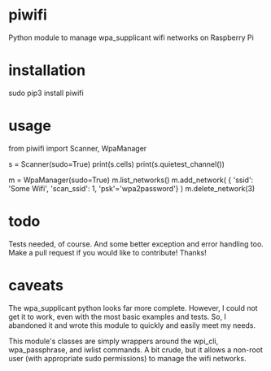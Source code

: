 # piwifi
Python module to manage wpa_supplicant wifi networks on Raspberry Pi

# installation
sudo pip3 install piwifi

# usage

  from piwifi import Scanner, WpaManager

  s = Scanner(sudo=True)
  print(s.cells)
  print(s.quietest_channel())

  m = WpaManager(sudo=True)
  m.list_networks()
  m.add_network( { 'ssid': 'Some Wifi', 'scan_ssid': 1, 'psk'='wpa2password'} )
  m.delete_network(3)

# todo
Tests needed, of course. And some better exception and error handling too. Make a pull request if you would like to contribute! Thanks!

# caveats
The wpa_supplicant python looks far more complete. However, I could not get it to work, even with the most basic examples and tests. So, I abandoned it and wrote this module to quickly and easily meet my needs.

This module's classes are simply wrappers around the wpi_cli, wpa_passphrase, and iwlist commands. A bit crude, but it allows a non-root user (with appropriate sudo permissions) to manage the wifi networks.
